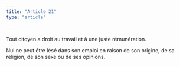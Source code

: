 ```yaml
---
title: "Article 21"
type: "article"

---
```




Tout citoyen a droit au travail et à une juste rémunération.

Nul ne peut être lésé dans son emploi en raison de son origine, de sa religion, de son sexe ou de ses opinions.
